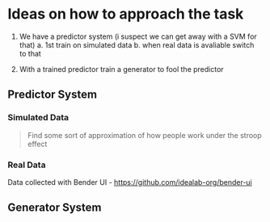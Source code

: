 # Ideas on how to approach the task 

1. We have a predictor system (i suspect we can get away with a SVM for that)
  a. 1st train on simulated data
  b. when real data is avaliable switch to that
  
2. With a trained predictor train a generator to fool the predictor 

## Predictor System
### Simulated Data
> Find some sort of approximation of how people work under the stroop effect

### Real Data 
Data collected with Bender UI - https://github.com/idealab-org/bender-ui

## Generator System
